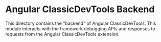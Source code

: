 # Angular ClassicDevTools Backend

This directory contains the "backend" of Angular ClassicDevTools. This module interacts with the framework debugging APIs and responses to requests from the Angular ClassicDevTools extension.
